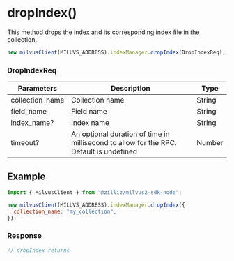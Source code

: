 # dropIndex()

This method drops the index and its corresponding index file in the collection.

```javascript
new milvusClient(MILUVS_ADDRESS).indexManager.dropIndex(DropIndexReq);
```

### DropIndexReq

| Parameters      | Description                                                                            | Type   |
| --------------- | -------------------------------------------------------------------------------------- | ------ |
| collection_name | Collection name                                                                        | String |
| field_name      | Field name                                                                             | String |
| index_name?     | Index name                                                                             | String |
| timeout?        | An optional duration of time in millisecond to allow for the RPC. Default is undefined | Number |

## Example

```javascript
import { MilvusClient } from "@zilliz/milvus2-sdk-node";

new milvusClient(MILUVS_ADDRESS).indexManager.dropIndex({
  collection_name: "my_collection",
});
```

### Response

```javascript
// dropIndex returns
```
